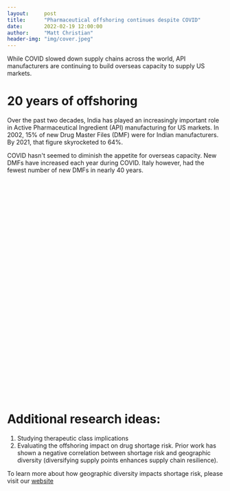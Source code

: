 ```yaml
---
layout:     post
title:      "Pharmaceutical offshoring continues despite COVID"
date:       2022-02-19 12:00:00
author:     "Matt Christian"
header-img: "img/cover.jpeg"
---
```

While COVID slowed down supply chains across the world, API manufacturers are continuing to build overseas capacity to supply US markets.

<!--more-->

# 20 years of offshoring

Over the past two decades, India has played an increasingly important role in Active Pharmaceutical Ingredient (API) manufacturing for US markets.
In 2002, 15% of new Drug Master Files (DMF) were for Indian manufacturers. By 2021, that figure skyrocketed to 64%. 

COVID hasn't seemed to diminish the appetite for overseas capacity. New DMFs have increased each year during COVID. Italy however, had the fewest number of new DMFs in nearly 40 years.

<script
  type="text/javascript"
  src="https://www.gstatic.com/charts/loader.js"
></script>
<script type="text/javascript">
  google.charts.load("current", { packages: ["corechart"] });
  google.charts.setOnLoadCallback(drawSeriesChart);

  function drawSeriesChart() {

      var data = google.visualization.arrayToDataTable([
        ['Region', 'China', 'India', 'Europe', 'US',
         'Other', { role: 'annotation' } ],
        ['2000', 13, 34, 75, 26, 22, ''],
        ['2010', 73, 259, 78, 28, 49, ''],
        ['2021', 118, 307, 35, 17, 17, '']
      ]);

      var options = {
        width: 600,
        height: 400,
        legend: { position: 'top', maxLines: 3 },
        vAxis: {
          minValue: 0,
          ticks: [0, .25, .5, .75, 1]
        },
        bar: { groupWidth: '75%' },
        isStacked: 'percent',
      };

    var chart = new google.visualization.ColumnChart(
      document.getElementById("series_chart_div")
    );
    chart.draw(data, options);
  }
</script>
<div id="series_chart_div" style="width: 900px; height: 500px"></div>

# Additional research ideas:

1. Studying therapeutic class implications
2. Evaluating the offshoring impact on drug shortage risk. Prior work has shown a negative correlation between shortage risk and geographic diversity (diversifying supply points enhances supply chain resilience).

To learn more about how geographic diversity impacts shortage risk, please visit our [website](https://www.usp.org/supply-chain/medicine-supply-map)

